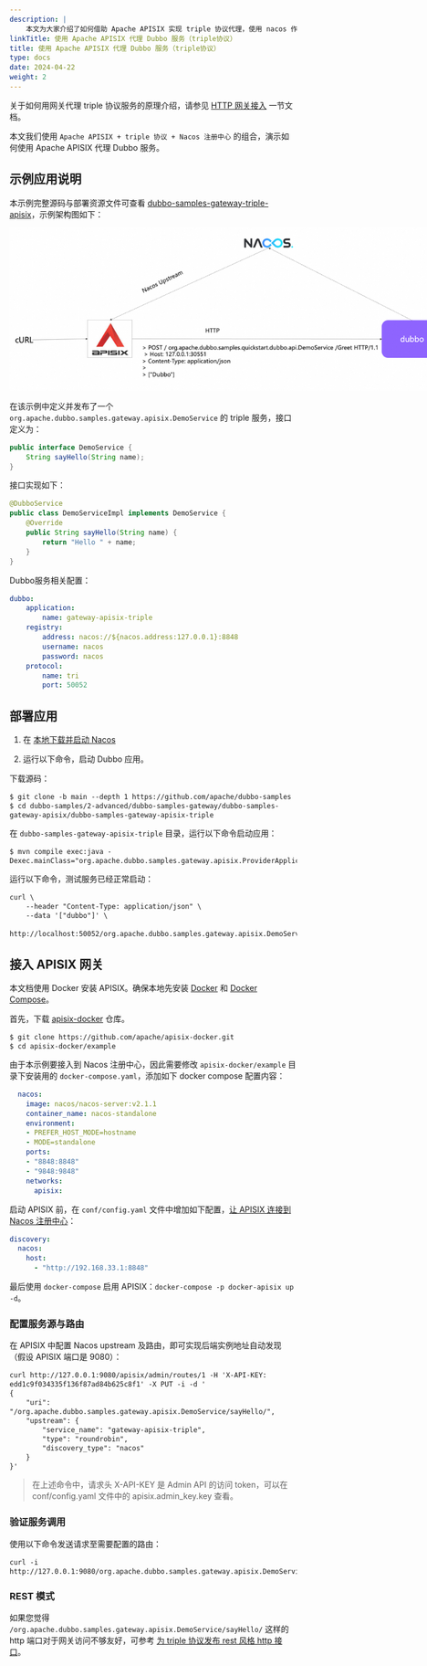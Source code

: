 ```yaml
---
description: |
    本文为大家介绍了如何借助 Apache APISIX 实现 triple 协议代理，使用 nacos 作为注册中心。
linkTitle: 使用 Apache APISIX 代理 Dubbo 服务（triple协议）
title: 使用 Apache APISIX 代理 Dubbo 服务（triple协议）
type: docs
date: 2024-04-22
weight: 2
---
```


关于如何用网关代理 triple 协议服务的原理介绍，请参见 [HTTP 网关接入](/zh-cn/overview/mannual/java-sdk/tasks/gateway/triple/) 一节文档。

本文我们使用 `Apache APISIX + triple 协议 + Nacos 注册中心` 的组合，演示如何使用 Apache APISIX 代理 Dubbo 服务。

## 示例应用说明

本示例完整源码与部署资源文件可查看 [dubbo-samples-gateway-triple-apisix](https://github.com/apache/dubbo-samples/tree/master/2-advanced/dubbo-samples-gateway/dubbo-samples-gateway-apisix/dubbo-samples-gateway-apisix-triple)，示例架构图如下：

<img style="max-width:800px;height:auto;" src="/imgs/v3/tasks/gateway/apisix-nacos-dubbo.png"/>

在该示例中定义并发布了一个 `org.apache.dubbo.samples.gateway.apisix.DemoService` 的 triple 服务，接口定义为：

```java
public interface DemoService {
	String sayHello(String name);
}
```

接口实现如下：

```java
@DubboService
public class DemoServiceImpl implements DemoService {
    @Override
    public String sayHello(String name) {
        return "Hello " + name;
    }
}
```

Dubbo服务相关配置：

```yaml
dubbo:
    application:
        name: gateway-apisix-triple
    registry:
        address: nacos://${nacos.address:127.0.0.1}:8848
        username: nacos
        password: nacos
    protocol:
        name: tri
        port: 50052
```

## 部署应用

1. 在 [本地下载并启动 Nacos](/zh-cn/overview/reference/integrations/nacos/#本地下载)

2. 运行以下命令，启动 Dubbo 应用。

下载源码：

```shell
$ git clone -b main --depth 1 https://github.com/apache/dubbo-samples
$ cd dubbo-samples/2-advanced/dubbo-samples-gateway/dubbo-samples-gateway-apisix/dubbo-samples-gateway-apisix-triple
```

在 `dubbo-samples-gateway-apisix-triple` 目录，运行以下命令启动应用：

```shell
$ mvn compile exec:java -Dexec.mainClass="org.apache.dubbo.samples.gateway.apisix.ProviderApplication"
```

运行以下命令，测试服务已经正常启动：

```shell
curl \
    --header "Content-Type: application/json" \
    --data '["dubbo"]' \
    http://localhost:50052/org.apache.dubbo.samples.gateway.apisix.DemoService/sayHello/
```

## 接入 APISIX 网关

本文档使用 Docker 安装 APISIX。确保本地先安装 [Docker](https://www.docker.com/) 和 [Docker Compose](https://docs.docker.com/compose/)。

首先，下载 [apisix-docker](https://github.com/apache/apisix-docker) 仓库。

```shell
$ git clone https://github.com/apache/apisix-docker.git
$ cd apisix-docker/example
```

由于本示例要接入到 Nacos 注册中心，因此需要修改 `apisix-docker/example` 目录下安装用的 `docker-compose.yaml`，添加如下 docker compose 配置内容：

```yaml
  nacos:
    image: nacos/nacos-server:v2.1.1
    container_name: nacos-standalone
    environment:
    - PREFER_HOST_MODE=hostname
    - MODE=standalone
    ports:
    - "8848:8848"
    - "9848:9848"
    networks:
      apisix:
```

启动 APISIX 前，在 `conf/config.yaml` 文件中增加如下配置，[让 APISIX 连接到 Nacos 注册中心](https://apisix.apache.org/docs/apisix/discovery/nacos/#service-discovery-via-nacos)：

```yaml
discovery:
  nacos:
    host:
      - "http://192.168.33.1:8848"
```

最后使用 `docker-compose` 启用 APISIX：`docker-compose -p docker-apisix up -d`。

### 配置服务源与路由

在 APISIX 中配置 Nacos upstream 及路由，即可实现后端实例地址自动发现（假设 APISIX 端口是 9080）：

```shell
curl http://127.0.0.1:9080/apisix/admin/routes/1 -H 'X-API-KEY: edd1c9f034335f136f87ad84b625c8f1' -X PUT -i -d '
{
    "uri": "/org.apache.dubbo.samples.gateway.apisix.DemoService/sayHello/",
    "upstream": {
        "service_name": "gateway-apisix-triple",
        "type": "roundrobin",
        "discovery_type": "nacos"
    }
}'
```

> 在上述命令中，请求头 X-API-KEY 是 Admin API 的访问 token，可以在 conf/config.yaml 文件中的 apisix.admin_key.key 查看。

### 验证服务调用

使用以下命令发送请求至需要配置的路由：

```shell
curl -i http://127.0.0.1:9080/org.apache.dubbo.samples.gateway.apisix.DemoService/sayHello/
```

### REST 模式

如果您觉得 `/org.apache.dubbo.samples.gateway.apisix.DemoService/sayHello/` 这样的 http 端口对于网关访问不够友好，可参考 [为 triple 协议发布 rest 风格 http 接口](/zh-cn/overview/mannual/java-sdk/tasks/gateway/triple/#rest-风格接口)。




